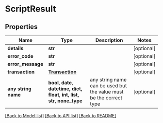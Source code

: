 # ScriptResult


## Properties
Name | Type | Description | Notes
------------ | ------------- | ------------- | -------------
**details** | **str** |  | [optional] 
**error_code** | **str** |  | [optional] 
**error_message** | **str** |  | [optional] 
**transaction** | [**Transaction**](Transaction.md) |  | [optional] 
**any string name** | **bool, date, datetime, dict, float, int, list, str, none_type** | any string name can be used but the value must be the correct type | [optional]

[[Back to Model list]](../README.md#documentation-for-models) [[Back to API list]](../README.md#documentation-for-api-endpoints) [[Back to README]](../README.md)


